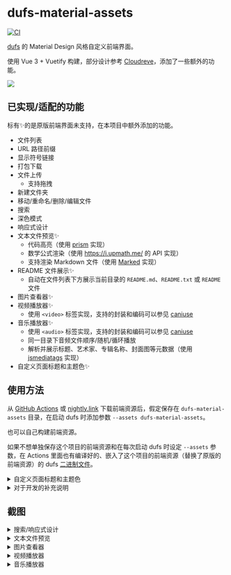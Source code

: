 # dufs-material-assets

[![CI](https://github.com/TransparentLC/dufs-material-assets/actions/workflows/ci.yml/badge.svg)](https://github.com/TransparentLC/dufs-material-assets/actions/workflows/ci.yml)

[dufs](https://github.com/sigoden/dufs) 的 Material Design 风格自定义前端界面。

使用 Vue 3 + Vuetify 构建，部分设计参考 [Cloudreve](https://github.com/cloudreve/Cloudreve)，添加了一些额外的功能。

<picture>
    <source media="(prefers-color-scheme:dark)" srcset="https://github.com/TransparentLC/dufs-material-assets/assets/47057319/f8488128-ad2b-4f3d-950e-10c2a11ac390">
    <img src="https://github.com/TransparentLC/dufs-material-assets/assets/47057319/094fa2be-afeb-4010-9bec-d014b888b97b">
</picture>

## 已实现/适配的功能

标有✨的是原版前端界面未支持，在本项目中额外添加的功能。

* 文件列表
* URL 路径前缀
* 显示符号链接
* 打包下载
* 文件上传
    * 支持拖拽
* 新建文件夹
* 移动/重命名/删除/编辑文件
* 搜索
* 深色模式
* 响应式设计
* 文本文件预览✨
    * 代码高亮（使用 [prism](https://prismjs.com) 实现）
    * 数学公式渲染（使用 https://i.upmath.me/ 的 API 实现）
    * 支持渲染 Markdown 文件（使用 [Marked](https://marked.js.org/) 实现）
* README 文件展示✨
    * 自动在文件列表下方展示当前目录的 `README.md`、`README.txt` 或 `README` 文件
* 图片查看器✨
* 视频播放器✨
    * 使用 `<video>` 标签实现，支持的封装和编码可以参见 [caniuse](https://caniuse.com/?search=video%20format)
* 音乐播放器✨
    * 使用 `<audio>` 标签实现，支持的封装和编码可以参见 [caniuse](https://caniuse.com/?search=audio%20format)
    * 同一目录下音频文件顺序/随机/循环播放
    * 解析并展示标题、艺术家、专辑名称、封面图等元数据（使用 [jsmediatags](https://www.npmjs.com/package/jsmediatags) 实现）
* 自定义页面标题和主题色✨

## 使用方法

从 [GitHub Actions](https://github.com/TransparentLC/dufs-material-assets/actions) 或 [nightly.link](https://nightly.link/TransparentLC/dufs-material-assets/workflows/ci/master) 下载前端资源后，假定保存在 `dufs-material-assets` 目录，在启动 dufs 时添加参数 `--assets dufs-material-assets`。

也可以自己构建前端资源。

如果不想单独保存这个项目的前端资源和在每次启动 dufs 时设定 `--assets` 参数，在 Actions 里面也有编译好的、嵌入了这个项目的前端资源（替换了原版的前端资源）的 dufs [二进制文件](https://github.com/TransparentLC/dufs-material-assets/actions/workflows/build-embed.yml)。

<details>

<summary>自定义页面标题和主题色</summary>

按照以下指引修改 `index.html` 的 `<script>` 部分：

```js
// 自定义标题
window.__CUSTOM_DOCUMENT_TITLE__ = 'Index of ${path} - Custom title';
window.__CUSTOM_PAGE_TITLE__ = 'Custom title';

// 自定义浅色和深色主题
window.__CUSTOM_THEME__ = {
    light: {
        primary: '#0288d1',
        secondary: '#00b0ff',
    },
    dark: {
        primary: '#026da7',
        secondary: '#008dcc',
    },
};

// 由dufs填充的页面内容，不要修改
window.__INITIAL_DATA__ = __INDEX_DATA__;
window.__DUFS_PREFIX__ = "__ASSETS_PREFIX__";
```

</details>

<details>

<summary>对于开发的补充说明</summary>

```shell
pnpm run dev
pnpm run dufs-api
```

为了方便适配各个功能，`dufs-api` 固定了一些启动 dufs 的参数，与代码中仅在开发模式下会运行的部分对应。

由于 Vite 的 dev server 与 dufs 运行在不同的端口上，dufs 也无法在 HTML 代码的占位符处填充页面内容，开发模式下部分代码的运行效果与实际使用稍微存在一些差异（例如底部的版本号在开发模式下使用 `v0.0.0` 作为模拟；使用访问控制的情况下，实际使用时浏览器会弹出输入用户名和密码的对话框，而在开发模式中不会弹出，此时会使用项目中对于 HTTP 的 Digest 认证的模拟实现）。

</details>

## 截图

<details>

<summary>搜索/响应式设计</summary>

![](https://github.com/TransparentLC/dufs-material-assets/assets/47057319/bbf048b9-5be6-49fe-a9b1-22467575f5be)

</details>

<details>

<summary>文本文件预览</summary>

![](https://github.com/TransparentLC/dufs-material-assets/assets/47057319/5f094480-1e53-4d80-8a5a-56b2db95be23)

</details>

<details>

<summary>图片查看器</summary>

![](https://github.com/TransparentLC/dufs-material-assets/assets/47057319/17119400-d218-4a6d-85dd-3b9fa9e436e1)

</details>

<details>

<summary>视频播放器</summary>

![](https://github.com/TransparentLC/dufs-material-assets/assets/47057319/253dd093-de65-4ffc-8461-6139b23b47a7)

</details>

<details>

<summary>音乐播放器</summary>

![](https://github.com/TransparentLC/dufs-material-assets/assets/47057319/c7852e66-495c-4ec0-86e6-db8a6c316f20)

</details>

